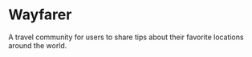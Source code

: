 # Wayfarer
A travel community for users to share tips about their favorite locations around the world.
